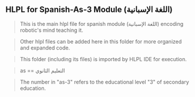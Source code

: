 ## HLPL for Spanish-As-3 Module (اللغة الإسبانية)
>This is the main hlpl file for spanish module (اللغة الإسبانية) encoding robotic's mind teaching it.

>Other hlpl files can be added here in this folder for more organized and expanded code.

>This folder (including its files) is imported by HLPL IDE for execution.

>as == التعليم الثانوي

>The number in "as-3" refers to the educational level "3" of secondary education.
